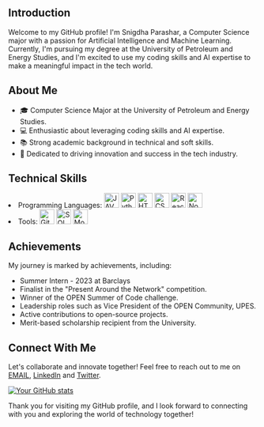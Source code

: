 ## Introduction
Welcome to my GitHub profile! I'm Snigdha Parashar, a Computer Science major with a passion for Artificial Intelligence and Machine Learning. Currently, I'm pursuing my degree at the University of Petroleum and Energy Studies, and I'm excited to use my coding skills and AI expertise to make a meaningful impact in the tech world.

## About Me
- 🎓 Computer Science Major at the University of Petroleum and Energy Studies.
- 💻 Enthusiastic about leveraging coding skills and AI expertise.
- 📚 Strong academic background in technical and soft skills.
- 🚀 Dedicated to driving innovation and success in the tech industry.

## Technical Skills

<li>Programming Languages:
 <img src="https://github.com/snigdha510/snigdha510/assets/100710845/3ccbb517-758f-4809-aa63-ffe19bc556b3" alt="JAVA" width="30" height="30">
  <img src="https://github.com/snigdha510/snigdha510/assets/100710845/9ab5e340-a556-4dc4-a314-b2465f105447" alt="Python" width="30" height="30">
  <img src="https://github.com/snigdha510/snigdha510/assets/100710845/2d8808ed-71c6-45c4-8c25-8d91d98b0624" alt="HTML" width="30" height="30">
  <img src="https://github.com/snigdha510/snigdha510/assets/100710845/ba9a4e8b-ca39-4c8f-a32e-58498c7b0a7c" alt="CSS" width="30" height="30">
  <img src="https://github.com/snigdha510/snigdha510/assets/100710845/ab14e891-1921-40bf-bf90-73bc8f701439" alt="React" width="30" height="30">
  <img src="https://github.com/snigdha510/snigdha510/assets/100710845/e6c56ffe-21d6-4292-ab65-d4278499e6b2" alt="Node" width="30" height="30">
<li>Tools:
<img src="https://github.com/snigdha510/snigdha510/assets/100710845/6433f4e5-0229-4f7b-b3bf-9e93a4246820" alt="Git" width="30" height="30">
  <img src="https://github.com/snigdha510/snigdha510/assets/100710845/29a275e7-be3b-4e40-901d-734454320d68" alt="SQL" width="30" height="30">
  <img src="https://github.com/snigdha510/snigdha510/assets/100710845/959bf90d-10b7-4d06-9be9-991539ccbab7" alt="MongoDB" width="30" height="30">


## Achievements
My journey is marked by achievements, including:
- Summer Intern - 2023 at Barclays
- Finalist in the "Present Around the Network" competition.
- Winner of the OPEN Summer of Code challenge.
- Leadership roles such as Vice President of the OPEN Community, UPES.
- Active contributions to open-source projects.
- Merit-based scholarship recipient from the University.

## Connect With Me
Let's collaborate and innovate together! Feel free to reach out to me on [EMAIL](sparashar5102001@gmail.com), [LinkedIn](https://www.linkedin.com/in/snigdha-parashar) and [Twitter](https://twitter.com/bekhayaalii).

[![Your GitHub stats](https://github-readme-stats.vercel.app/api?username=snigdha510)](https://github.com/anuraghazra/github-readme-stats)


Thank you for visiting my GitHub profile, and I look forward to connecting with you and exploring the world of technology together!

